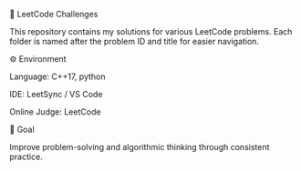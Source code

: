 📘 LeetCode Challenges

This repository contains my solutions for various LeetCode problems.
Each folder is named after the problem ID and title for easier navigation.

⚙️ Environment

Language: C++17, python

IDE: LeetSync / VS Code

Online Judge: LeetCode

🚀 Goal

Improve problem-solving and algorithmic thinking through consistent practice.
